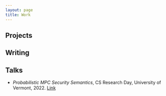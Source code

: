 ```yaml
---
layout: page
title: Work
---
```



## Projects


## Writing


## Talks

- _Probabilistic MPC Security Semantics_, CS Research Day, University of Vermont, 2022. [Link](https://www.uvm.edu/~jonaolap/csrd/2022.html#t9-abstract)
